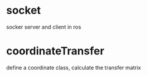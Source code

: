 # socket
socker server and client in ros
# coordinateTransfer
define a coordinate class, calculate the transfer matrix
